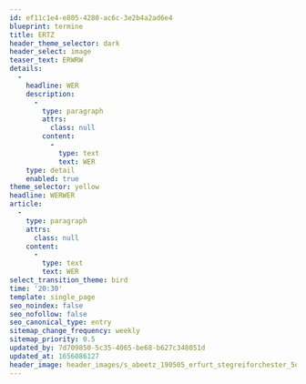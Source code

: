 ```yaml
---
id: ef11c1e4-e805-4280-ac6c-3e2b4a2ad6e4
blueprint: termine
title: ERTZ
header_theme_selector: dark
header_select: image
teaser_text: ERWRW
details:
  -
    headline: WER
    description:
      -
        type: paragraph
        attrs:
          class: null
        content:
          -
            type: text
            text: WER
    type: detail
    enabled: true
theme_selector: yellow
headline: WERWER
article:
  -
    type: paragraph
    attrs:
      class: null
    content:
      -
        type: text
        text: WER
select_transition_theme: bird
time: '20:30'
template: single_page
seo_noindex: false
seo_nofollow: false
seo_canonical_type: entry
sitemap_change_frequency: weekly
sitemap_priority: 0.5
updated_by: 7d709850-5c35-4065-be68-b627c348051d
updated_at: 1656086127
header_image: header_images/s_abeetz_190505_erfurt_stegreiforchester_5d3_9590.-cinematic.jpg
---
```

